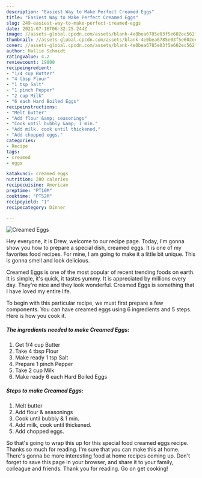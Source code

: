 ```yaml
---
description: "Easiest Way to Make Perfect Creamed Eggs"
title: "Easiest Way to Make Perfect Creamed Eggs"
slug: 249-easiest-way-to-make-perfect-creamed-eggs
date: 2021-07-16T06:32:25.244Z
image: //assets-global.cpcdn.com/assets/blank-4e0bea6785e03f5e602ec562f230caae08da540cada707380b4fe1bbebba43da.png
thumbnail: //assets-global.cpcdn.com/assets/blank-4e0bea6785e03f5e602ec562f230caae08da540cada707380b4fe1bbebba43da.png
cover: //assets-global.cpcdn.com/assets/blank-4e0bea6785e03f5e602ec562f230caae08da540cada707380b4fe1bbebba43da.png
author: Hallie Schmidt
ratingvalue: 4.2
reviewcount: 19800
recipeingredient:
- "1/4 cup Butter"
- "4 tbsp Flour"
- "1 tsp Salt"
- "1 pinch Pepper"
- "2 cup Milk"
- "6 each Hard Boiled Eggs"
recipeinstructions:
- "Melt butter"
- "Add flour &amp; seasonings"
- "Cook until bubbly &amp; 1 min."
- "Add milk, cook until thickened."
- "Add chopped eggs."
categories:
- Recipe
tags:
- creamed
- eggs

katakunci: creamed eggs 
nutrition: 280 calories
recipecuisine: American
preptime: "PT10M"
cooktime: "PT52M"
recipeyield: "1"
recipecategory: Dinner

---
```



![Creamed Eggs](//assets-global.cpcdn.com/assets/blank-4e0bea6785e03f5e602ec562f230caae08da540cada707380b4fe1bbebba43da.png)

Hey everyone, it is Drew, welcome to our recipe page. Today, I'm gonna show you how to prepare a special dish, creamed eggs. It is one of my favorites food recipes. For mine, I am going to make it a little bit unique. This is gonna smell and look delicious.



Creamed Eggs is one of the most popular of recent trending foods on earth. It is simple, it's quick, it tastes yummy. It is appreciated by millions every day. They're nice and they look wonderful. Creamed Eggs is something that I have loved my entire life.


To begin with this particular recipe, we must first prepare a few components. You can have creamed eggs using 6 ingredients and 5 steps. Here is how you cook it.

<!--inarticleads1-->

##### The ingredients needed to make Creamed Eggs:

1. Get 1/4 cup Butter
1. Take 4 tbsp Flour
1. Make ready 1 tsp Salt
1. Prepare 1 pinch Pepper
1. Take 2 cup Milk
1. Make ready 6 each Hard Boiled Eggs




<!--inarticleads2-->

##### Steps to make Creamed Eggs:

1. Melt butter
1. Add flour &amp; seasonings
1. Cook until bubbly &amp; 1 min.
1. Add milk, cook until thickened.
1. Add chopped eggs.




So that's going to wrap this up for this special food creamed eggs recipe. Thanks so much for reading. I'm sure that you can make this at home. There's gonna be more interesting food at home recipes coming up. Don't forget to save this page in your browser, and share it to your family, colleague and friends. Thank you for reading. Go on get cooking!
